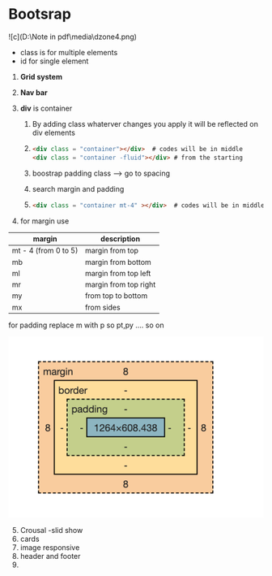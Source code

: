 # Bootsrap

![c](D:\Note in pdf\media\dzone4.png)

- class is for multiple elements
- id for single element



1. **Grid system**

2. **Nav bar**

3. **div** is container

   1. By adding class whaterver changes you apply it will be reflected on div elements

   2. ```html
      <div class = "container"></div>  # codes will be in middle
      <div class = "container -fluid"></div> # from the starting
      ```

   3. boostrap padding class --> go to spacing

   4. search margin and padding

   5. ```html
      <div class = "container mt-4" ></div>  # codes will be in middle will add margine from top 4
      ```

4. for margin use 	

| margin               | description           |
| -------------------- | --------------------- |
| mt - 4 (from 0 to 5) | margin from top       |
| mb                   | margin from bottom    |
| ml                   | margin from top left  |
| mr                   | margin from top right |
| my                   | from top to bottom    |
| mx                   | from sides            |

for padding replace m with p so pt,py .... so on

![](../../../../media/Screen-Shot-2021-08-03-at-1.38.36-AM.png)

5. Crousal -slid show
6. cards
7. image responsive
8. header and footer
9. 